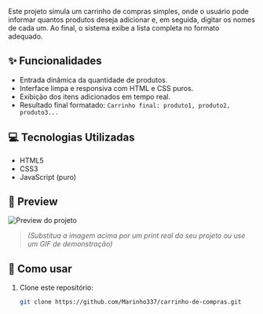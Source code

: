 Este projeto simula um carrinho de compras simples, onde o usuário pode informar quantos produtos deseja adicionar e, em seguida, digitar os nomes de cada um. Ao final, o sistema exibe a lista completa no formato adequado.

## ✨ Funcionalidades

- Entrada dinâmica da quantidade de produtos.
- Interface limpa e responsiva com HTML e CSS puros.
- Exibição dos itens adicionados em tempo real.
- Resultado final formatado: `Carrinho final: produto1, produto2, produto3...`

## 💻 Tecnologias Utilizadas

- HTML5
- CSS3
- JavaScript (puro)

## 📸 Preview

![Preview do projeto](https://via.placeholder.com/600x350.png?text=Preview+do+Carrinho+de+Compras)

> *(Substitua a imagem acima por um print real do seu projeto ou use um GIF de demonstração)*

## 🚀 Como usar

1. Clone este repositório:
   ```bash
   git clone https://github.com/Marinho337/carrinho-de-compras.git
